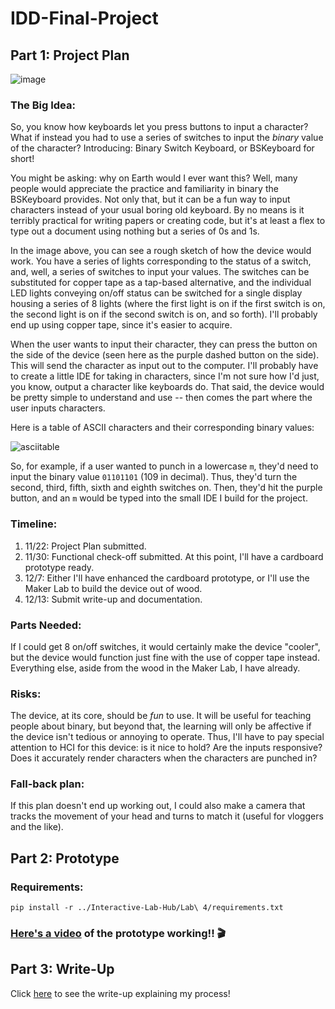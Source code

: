 # IDD-Final-Project

## Part 1: Project Plan

![image](https://user-images.githubusercontent.com/55858146/142953195-ba493678-5346-4109-8164-6e5dece8221d.png)

### The Big Idea:

So, you know how keyboards let you press buttons to input a character? What if instead you had to use a series of switches to input the *binary* value of the character? Introducing: Binary Switch Keyboard, or BSKeyboard for short!

You might be asking: why on Earth would I ever want this? Well, many people would appreciate the practice and familiarity in binary the BSKeyboard provides. Not only that, but it can be a fun way to input characters instead of your usual boring old keyboard. By no means is it terribly practical for writing papers or creating code, but it's at least a flex to type out a document using nothing but a series of 0s and 1s.

In the image above, you can see a rough sketch of how the device would work. You have a series of lights corresponding to the status of a switch, and, well, a series of switches to input your values. The switches can be substituted for copper tape as a tap-based alternative, and the individual LED lights conveying on/off status can be switched for a single display housing a series of 8 lights (where the first light is on if the first switch is on, the second light is on if the second switch is on, and so forth). I'll probably end up using copper tape, since it's easier to acquire.

When the user wants to input their character, they can press the button on the side of the device (seen here as the purple dashed button on the side). This will send the character as input out to the computer. I'll probably have to create a little IDE for taking in characters, since I'm not sure how I'd just, you know, output a character like keyboards do. That said, the device would be pretty simple to understand and use -- then comes the part where the user inputs characters.

Here is a table of ASCII characters and their corresponding binary values:

![asciitable](https://alpharithms.s3.amazonaws.com/assets/img/ascii-chart/ascii-table-alpharithms-scaled.jpg)

So, for example, if a user wanted to punch in a lowercase `m`, they'd need to input the binary value `01101101` (109 in decimal). Thus, they'd turn the second, third, fifth, sixth and eighth switches on. Then, they'd hit the purple button, and an `m` would be typed into the small IDE I build for the project.

### Timeline:

1. 11/22: Project Plan submitted.
2. 11/30: Functional check-off submitted. At this point, I'll have a cardboard prototype ready.
3. 12/7: Either I'll have enhanced the cardboard prototype, or I'll use the Maker Lab to build the device out of wood.
4. 12/13: Submit write-up and documentation.

### Parts Needed:

If I could get 8 on/off switches, it would certainly make the device "cooler", but the device would function just fine with the use of copper tape instead. Everything else, aside from the wood in the Maker Lab, I have already.

### Risks:

The device, at its core, should be *fun* to use. It will be useful for teaching people about binary, but beyond that, the learning will only be affective if the device isn't tedious or annoying to operate. Thus, I'll have to pay special attention to HCI for this device: is it nice to hold? Are the inputs responsive? Does it accurately render characters when the characters are punched in?

### Fall-back plan:

If this plan doesn't end up working out, I could also make a camera that tracks the movement of your head and turns to match it (useful for vloggers and the like).

## Part 2: Prototype

### Requirements:

`pip install -r ../Interactive-Lab-Hub/Lab\ 4/requirements.txt`

### [Here's a video](https://youtu.be/cLL6Gk9tObA) of the prototype working!! 🎬

## Part 3: Write-Up

Click [here](WRITE_UP.md) to see the write-up explaining my process!
